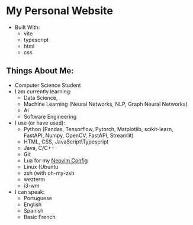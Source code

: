 # My Personal Website
- Built With:
    - vite
    - typescript
    - html
    - css

## Things About Me:

- Computer Science Student 
- I am currently learning:
    - Data Science, 
    - Machine Learning (Neural Networks, NLP, Graph Neural Networks)
    - AI  
    - Software Engineering 
- I use (or have used): 
    - Python (Pandas, Tensorflow, Pytorch, Matplotlib, scikit-learn,
    FastAPI, Numpy, OpenCV, FastAPI, Streamlit) 
    - HTML, CSS, JavaScript\Typescript 
    - Java, C/C++
    - Git
    - Lua for my [Neovim Config](https://github.com/ThiiagoAC7/nvim)
    - Linux (Ubuntu
    - zsh (with oh-my-zsh 
    - wezterm
    - i3-wm
- I can speak:
    - Portuguese 
    - English 
    - Spanish 
    - Basic French 
